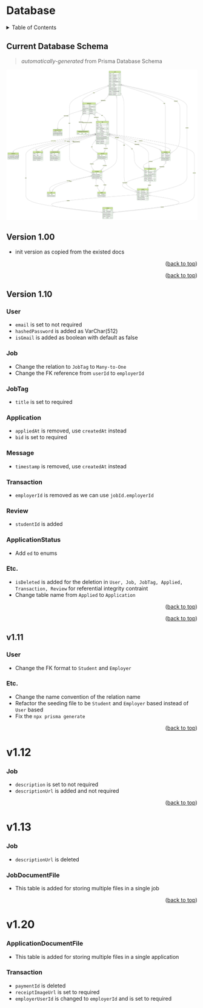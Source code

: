 # Database

<details>
  <summary>Table of Contents</summary>
  <ul>
    <li>
      <a href="#version-10">v1.0</a>
      <ul>
        <li><a href="#version-11">v1.1</a></li>
        <ul>
          <li><a href="#version-111">v1.11</a></li>
          <li><a href="#version-112">v1.12</a></li>
          <li><a href="#version-113">v1.13</a></li>
        </ul>
      </ul>
    </li>
  </ul>
</details>

## Current Database Schema 
> _automatically-generated_ from Prisma Database Schema

<img src="./ERD.svg">

## Version 1.00

- init version as copied from the existed docs

<p align="right">(<a href="#readme-top">back to top</a>)</p>

<p align="right">(<a href="#readme-top">back to top</a>)</p>

## Version 1.10

### User

- `email` is set to not required
- `hashedPassword` is added as VarChar(512)
- `isGmail` is added as boolean with default as false

### Job

- Change the relation to `JobTag` to `Many-to-One`
- Change the FK reference from `userId` to `employerId`

### JobTag

- `title` is set to required

### Application

- `appliedAt` is removed, use `createdAt` instead
- `bid` is set to required

### Message

- `timestamp` is removed, use `createdAt` instead

### Transaction

- `employerId` is removed as we can use `jobId.employerId`

### Review

- `studentId` is added

### ApplicationStatus

- Add `ed` to enums

### Etc.

- `isDeleted` is added for the deletion in `User, Job, JobTag, Applied, Transaction, Review` for referential integrity contraint
- Change table name from `Applied` to `Application`

<p align="right">(<a href="#readme-top">back to top</a>)</p>

<p align="right">(<a href="#readme-top">back to top</a>)</p>

## v1.11

### User

- Change the FK format to `Student` and `Employer`

### Etc.

- Change the name convention of the relation name
- Refactor the seeding file to be `Student` and `Employer` based instead of `User` based
- Fix the `npx prisma generate`

<p align="right">(<a href="#readme-top">back to top</a>)</p>

# v1.12

### Job

- `description` is set to not required
- `descriptionUrl` is added and not required

<p align="right">(<a href="#readme-top">back to top</a>)</p>

# v1.13

### Job

- `descriptionUrl` is deleted

### JobDocumentFile

- This table is added for storing multiple files in a single job

<p align="right">(<a href="#readme-top">back to top</a>)</p>

# v1.20

### ApplicationDocumentFile

- This table is added for storing multiple files in a single application

### Transaction
- `paymentId` is deleted
- `receiptImageUrl` is set to required
- `employerUserId` is changed to `employerId` and is set to required
 
